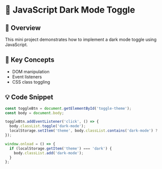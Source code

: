 # 🌙 JavaScript Dark Mode Toggle

## 🔧 Overview
This mini project demonstrates how to implement a dark mode toggle using JavaScript.

## 🧩 Key Concepts
- DOM manipulation
- Event listeners
- CSS class toggling

## 💡 Code Snippet

```js
const toggleBtn = document.getElementById('toggle-theme');
const body = document.body;

toggleBtn.addEventListener('click', () => {
  body.classList.toggle('dark-mode');
  localStorage.setItem('theme', body.classList.contains('dark-mode') ? 'dark' : 'light');
});

window.onload = () => {
  if (localStorage.getItem('theme') === 'dark') {
    body.classList.add('dark-mode');
  }
};
